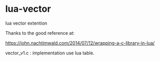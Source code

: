 # lua-vector
lua vector extention

Thanks to the good reference at:

https://john.nachtimwald.com/2014/07/12/wrapping-a-c-library-in-lua/

vector_v1.c :
implementation use lua table.
